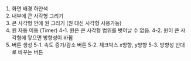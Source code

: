1. 화면 배경 하얀색
2. 내부에 큰 사각형 그리기
3. 큰 사각형 안에 원 그리기 (원 대신 사각형 사용가능)
4. 원 자동 이동 (Timer)
	4-1. 원은 큰 사각형 범위를 벗어날 수 없음.
	4-2. 원이 큰 사각형에 닿으면 방향성이 바뀜
5. 버튼 생성
	5-1. 속도 증가/감소 버튼
	5-2. 체크박스 x방향, y방향
	5-3. 방향성 반대로 바꾸는 버튼